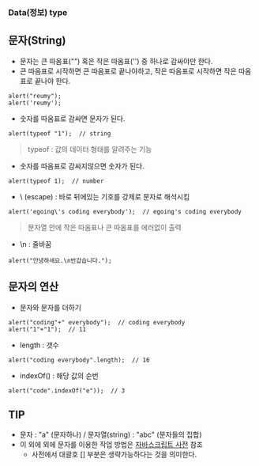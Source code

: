 ### Data(정보) type

## 문자(String)
- 문자는 큰 따옴표("") 혹은 작은 따옴표('') 중 하나로 감싸야만 한다.
- 큰 따옴표로 시작하면 큰 따옴표로 끝나야하고, 작은 따옴표로 시작하면 작은 따옴표로 끝나야 한다.
```
alert("reumy");
alert('reumy');
```

- 숫자를 따옴표로 감싸면 문자가 된다.
```
alert(typeof "1");  // string
```
> typeof : 값의 데이터 형태를 알려주는 기능

- 숫자를 따옴표로 감싸지않으면 숫자가 된다.
```
alert(typeof 1);  // number
```

- \ (escape) : 바로 뒤에있는 기호를 강제로 문자로 해석시킴
```
alert('egoing\'s coding everybody');  // egoing's coding everybody 
```
> 문자열 안에 작은 따옴표나 큰 따옴표를 에러없이 출력

- \n : 줄바꿈
```
alert("안녕하세요.\n반갑습니다.");
```

## 문자의 연산
- 문자와 문자를 더하기
```
alert("coding"+" everybody");  // coding everybody
alert("1"+"1");  // 11
```

- length : 갯수
```
alert("coding everybody".length);  // 16
```

- indexOf() : 해당 값의 순번
```
alert("code".indexOf("e"));  // 3
```

## TIP
- 문자 : "a" (문자하나) / 문자열(string) : "abc" (문자들의 집합)
- 이 외에 외에 문자를 이용한 작업 방법은 [자바스크립트 사전](https://opentutorials.org/course/50/37) 참조
  - 사전에서 대괄호 [] 부분은 생략가능하다는 것을 의미한다.
